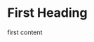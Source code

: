# First Heading
first content

<component
  heading="Copyright License"
  repository="api.commonform.org"
  publisher="kemitchell"
  project="orthodox-software-copyright-license"
  edition="1e"
  upgrade="yes" >
  <term form="Licensor">
</component>
